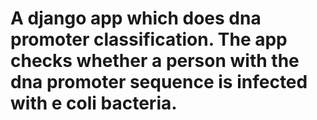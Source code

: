 # A django app which does dna promoter classification. The app checks whether a person with the dna promoter sequence is infected with e coli bacteria.